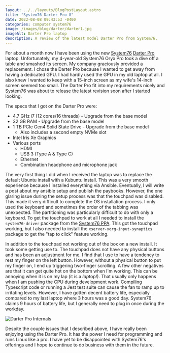 ```yaml
---
layout: ../../layouts/BlogPostLayout.astro
title: "System76 Darter Pro 8"
date: 2022-08-08 09:43:53 -0400
categories: computer system76
image: /images/blog/darter/darter1.jpg
imageAlt: Darter Pro laptop
description: A review of the latest model Darter Pro from System76.
---
```


For about a month now I have been using the new [System76](https://system76.com/)
[Darter Pro](https://system76.com/laptops/darter) laptop. Unfortunately, my 4-year-old
System76 Oryx Pro took a dive off a table and smashed its screen. My company
graciously provided a replacement. I chose the Darter Pro because I wanted to get
away from having a dedicated GPU. I had hardly used the GPU in my old laptop at all.
I also knew I wanted to keep with a 15-inch screen as my wife's 14-inch screen seemed
too small. The Darter Pro fit into my requirements nicely and System76 was about
to release the latest revision soon after I started looking.

The specs that I got on the Darter Pro were:

- 4.7 GHz i7 (12 cores/16 threads) - Upgrade from the base model
- 32 GB RAM - Upgrade from the base model
- 1 TB PCIe Gen4 Solid State Drive - Upgrade from the base model
  - Also includes a second empty NVMe slot
- Intel Iris Xe Graphics
- Various ports
  - HDMI
  - USB 3 (Type A & Type C)
  - Ethernet
  - Combination headphone and microphone jack

The very first thing I did when I received the laptop was to replace the default
Ubuntu install with a Kubuntu install. This was a very smooth experience because
I installed everything via Ansible. Eventually, I will write a post about my
ansible setup and publish the paybooks. However, the one glaring issue during
the setup process was that the touchpad was disabled. This made it very difficult
to complete the OS installation process. I only used the keyboard and sometimes the
order of the tabbing was unexpected. The partitioning was particularly difficult
to do with only a keyboard. To get the touchpad to work at all I needed to install
the `system76-driver` package from the [System76 PPA](https://launchpad.net/~system76-dev/+archive/ubuntu/stable).
This got the touchpad working, but I also needed to install the `xserver-xorg-input-synaptics`
package to get the "tap to click" feature working.

In addition to the touchpad not working out of the box on a new install. It took
some getting use to. The touchpad does not have any physical buttons and has been
an adjustment for me. I find that I use to have a tendency to rest my finger on
the left button. However, without a physical button to put my finger on, I end
up triggering two-finger scrolling. A few other negatives are that it can get
quite hot on the bottom when I'm working. This can be annoying when it is on my
lap (it is a *lap*top!). That usually only happens when I am pushing the
CPU during development work. Compiling Typescript code or running a Jest test
suite can cause the fan to ramp up to irritating levels. However, I have gotten
decent battery life, especially compared to my last laptop where 3 hours was a good
day. System76 claims 9 hours of battery life, but I generally need to plug in
once during the workday.

<img src="/images/blog/darter/darter2.jpg" alt="Darter Pro Internals">

Despite the couple issues that I described above, I have really been enjoying
using the Darter Pro. It has the power I need for programming and runs Linux
like a pro. I have yet to be disappointed with System76's offerings and I hope
to continue to do business with them in the future.
